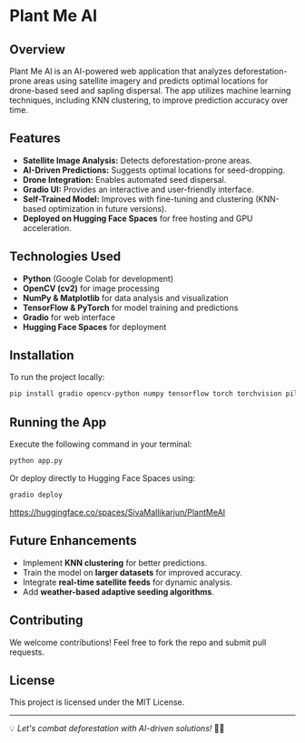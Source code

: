 # Plant Me AI

## Overview
Plant Me AI is an AI-powered web application that analyzes deforestation-prone areas using satellite imagery and predicts optimal locations for drone-based seed and sapling dispersal. The app utilizes machine learning techniques, including KNN clustering, to improve prediction accuracy over time.

## Features
- **Satellite Image Analysis:** Detects deforestation-prone areas.
- **AI-Driven Predictions:** Suggests optimal locations for seed-dropping.
- **Drone Integration:** Enables automated seed dispersal.
- **Gradio UI:** Provides an interactive and user-friendly interface.
- **Self-Trained Model:** Improves with fine-tuning and clustering (KNN-based optimization in future versions).
- **Deployed on Hugging Face Spaces** for free hosting and GPU acceleration.

## Technologies Used
- **Python** (Google Colab for development)
- **OpenCV (cv2)** for image processing
- **NumPy & Matplotlib** for data analysis and visualization
- **TensorFlow & PyTorch** for model training and predictions
- **Gradio** for web interface
- **Hugging Face Spaces** for deployment

## Installation
To run the project locally:
```bash
pip install gradio opencv-python numpy tensorflow torch torchvision pillow matplotlib
```

## Running the App
Execute the following command in your terminal:
```bash
python app.py
```
Or deploy directly to Hugging Face Spaces using:
```bash
gradio deploy
```
https://huggingface.co/spaces/SivaMallikarjun/PlantMeAI
## Future Enhancements
- Implement **KNN clustering** for better predictions.
- Train the model on **larger datasets** for improved accuracy.
- Integrate **real-time satellite feeds** for dynamic analysis.
- Add **weather-based adaptive seeding algorithms**.

## Contributing
We welcome contributions! Feel free to fork the repo and submit pull requests.

## License
This project is licensed under the MIT License.

---
💡 *Let's combat deforestation with AI-driven solutions!* 🌱🚀

